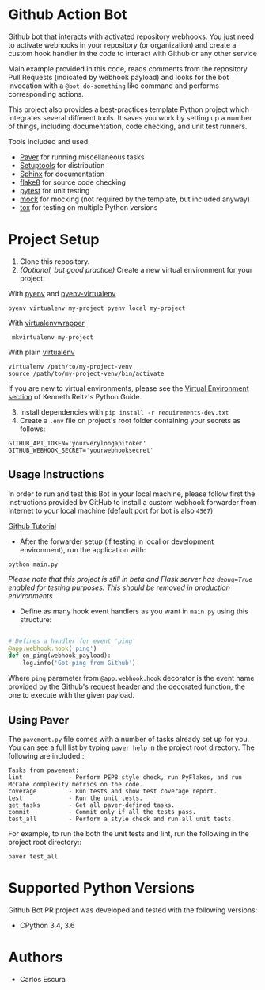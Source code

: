  Github Action Bot
==================

Github bot that interacts with activated repository webhooks. You just need to activate webhooks in your repository
(or organization) and create a custom hook handler in the code to interact with Github or any other service

Main example provided in this code, reads comments from the repository Pull Requests (indicated by webhook payload) 
and looks for the bot invocation with a ``@bot do-something`` like command and performs corresponding actions.


This project also provides a best-practices template Python project which integrates several different tools.
It saves you work by setting up a number of things, including documentation, code checking, and unit test runners.

Tools included and used:

* [Paver](http://paver.github.io/paver/) for running miscellaneous tasks
* [Setuptools](http://pythonhosted.org/setuptools/merge.html) for distribution
* [Sphinx](http://sphinx-doc.org/) for documentation
* [flake8](https://pypi.python.org/pypi/flake8) for source code checking
* [pytest](http://pytest.org/latest/) for unit testing
* [mock](http://www.voidspace.org.uk/python/mock/) for mocking (not required by the template, but included anyway)
* [tox](http://testrun.org/tox/latest/) for testing on multiple Python versions



Project Setup
=============

1. Clone this repository.
2. *(Optional, but good practice)* Create a new virtual environment for your project:

With [pyenv](https://github.com/yyuu/pyenv) and [pyenv-virtualenv](https://github.com/yyuu/pyenv-virtualenv)

``
pyenv virtualenv my-project
pyenv local my-project
``

With [virtualenvwrapper](http://virtualenvwrapper.readthedocs.org/en/latest/index.html)

`` 
mkvirtualenv my-project
``

With plain [virtualenv](http://www.virtualenv.org/en/latest/)

```
virtualenv /path/to/my-project-venv
source /path/to/my-project-venv/bin/activate
```

If you are new to virtual environments, please see the [Virtual Environment section](http://docs.python-guide.org/en/latest/dev/virtualenvs/) of Kenneth Reitz's Python Guide.


3. Install dependencies with `pip install -r requirements-dev.txt`
4. Create a ``.env`` file on project's root folder containing your secrets as follows:

``` 
GITHUB_API_TOKEN='yourverylongapitoken'
GITHUB_WEBHOOK_SECRET='yourwebhooksecret'
```


Usage Instructions
------------------

In order to run and test this Bot in your local machine, please follow first the instructions provided by
GitHub to install a custom webhook forwarder from Internet to your local machine (default port for bot is also ``4567``)

[Github Tutorial](https://developer.github.com/webhooks/configuring/)

* After the forwarder setup (if testing in local or development environment), run the application with:

``python main.py``

*Please note that this project is still in beta and Flask server has ``debug=True`` enabled for testing purposes.
 This should be removed in production environments*
 
* Define as many hook event handlers as you want in ``main.py`` using this structure:

``` python

# Defines a handler for event 'ping'
@app.webhook.hook('ping')
def on_ping(webhook_payload):
    log.info('Got ping from Github')

```

Where `ping` parameter from ``@app.webhook.hook`` decorator is the event name provided by the Github's [request header](https://developer.github.com/webhooks/#events)
and the decorated function, the one to execute with the given payload.



Using Paver
-----------

The ``pavement.py`` file comes with a number of tasks already set up for you. You can see a full list by typing ``paver help`` in the project root directory. The following are included::

    Tasks from pavement:
    lint             - Perform PEP8 style check, run PyFlakes, and run McCabe complexity metrics on the code.
    coverage         - Run tests and show test coverage report.
    test             - Run the unit tests.
    get_tasks        - Get all paver-defined tasks.
    commit           - Commit only if all the tests pass.
    test_all         - Perform a style check and run all unit tests.

For example, to run the both the unit tests and lint, run the following in the project root directory::

    paver test_all



Supported Python Versions
=========================

Github Bot PR project was developed and tested with the following versions:

* CPython 3.4, 3.6


Authors
=======

* Carlos Escura
